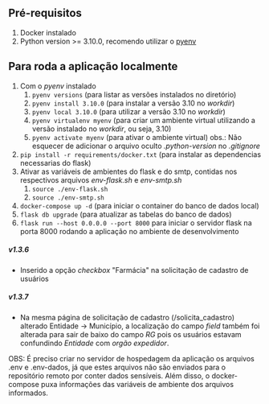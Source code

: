 ## Pré-requisitos
1. Docker instalado
2. Python version >= 3.10.0, recomendo utilizar o [pyenv](https://github.com/pyenv/pyenv)

## Para roda a aplicação localmente
1. Com o _pyenv_ instalado
    1. ```pyenv versions``` (para listar as versões instalados no diretório)
    2. ```pyenv install 3.10.0``` (para instalar a versão 3.10 no _workdir_)
    3. ```pyenv local 3.10.0``` (para utilizar a versão 3.10 no _workdir_)
    4. ```pyenv virtualenv myenv``` (para criar um ambiente virtual utilizando a versão instalado no _workdir_, ou seja, 3.10)
    5. ```pyenv activate myenv``` (para ativar o ambiente virtual)
    obs.: Não esquecer de adicionar o arquivo oculto _.python-version_ no _.gitignore_
2. ```pip install -r requirements/docker.txt``` (para instalar as dependencias necessarias do flask)
3. Ativar as variáveis de ambientes do flask e do smtp, contidas nos respectivos arquivos _env-flask.sh_ e _env-smtp.sh_
    1. ```source ./env-flask.sh```
    2. ```source ./env-smtp.sh```
4. ```docker-compose up -d``` (para iniciar o container do banco de dados local)
5. ```flask db upgrade``` (para atualizar as tabelas do banco de dados)
6. ```flask run --host 0.0.0.0 --port 8000``` para iniciar o servidor flask na porta 8000 rodando a aplicação no ambiente de desenvolvimento

##### v1.3.6
- Inserido a opção _checkbox_ "Farmácia" na solicitação de cadastro de usuários
##### v1.3.7
- Na mesma página de solicitação de cadastro (/solicita_cadastro) alterado Entidade -> Município, a localização do campo _field_ também foi alterada para sair de baixo do campo _RG_ pois os usuários estavam confundindo _Entidade_ com _orgão expedidor_.

OBS: É preciso criar no servidor de hospedagem da aplicação os arquivos .env e .env-dados, já que estes 
arquivos não são enviados para o repositório remoto por conter dados sensíveis. Além disso, o docker-compose puxa informações das variáveis de ambiente dos arquivos informados.
